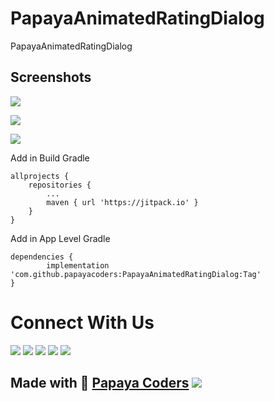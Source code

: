 # PapayaAnimatedRatingDialog
PapayaAnimatedRatingDialog


## Screenshots
![](https://raw.githubusercontent.com/papayacoders/PapayaAnimatedRatingDialog/master/Screenshot_20220806_091604.png?raw=true)

![](https://raw.githubusercontent.com/papayacoders/PapayaAnimatedRatingDialog/master/Screenshot_20220806_091622.png?raw=true)

![](https://raw.githubusercontent.com/papayacoders/PapayaAnimatedRatingDialog/master/Screenshot_20220806_091632.png?raw=true)


Add in Build Gradle 

	allprojects {
		repositories {
			...
			maven { url 'https://jitpack.io' }
		}
	}
  
  Add in App Level Gradle
  
  	dependencies {
	        implementation 'com.github.papayacoders:PapayaAnimatedRatingDialog:Tag'
	}


# Connect With Us
<a href="https://www.youtube.com/papayacoders"> <img src="https://img.shields.io/badge/YouTube-Papaya%20Coders-orange" /></a>
<a href="https://t.me/papaya_coders"> <img src="https://img.shields.io/badge/Telegram-Papaya%20Coders-orange" /></a>
<a href="https://www.instagram.com/papayacoders"> <img src="https://img.shields.io/badge/Instagram-Papaya%20Coders-orange" /></a>
<a href="https://www.twitter.com/papayacoders"> <img src="https://img.shields.io/badge/Twitter-Papaya%20Coders-orange" /></a>
<a href="https://www.linkedin.com/company/papayacoders/"> <img src="https://img.shields.io/badge/LinkedIn-Papaya%20Coders-orange" /></a>

## Made with :sparkling_heart: [Papaya Coders](https://papayacoders.in/)      <a href="https://rzp.io/i/szhJHOPQX"> <img src="https://img.shields.io/badge/Donate-Razorpay-green" /></a>
